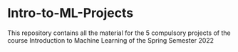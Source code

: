 # Intro-to-ML-Projects
This repository contains all the material for the 5 compulsory projects of the course Introduction to Machine Learning of the Spring Semester 2022
